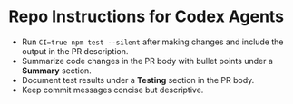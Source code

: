 # Repo Instructions for Codex Agents

- Run `CI=true npm test --silent` after making changes and include the output in the PR description.
- Summarize code changes in the PR body with bullet points under a **Summary** section.
- Document test results under a **Testing** section in the PR body.
- Keep commit messages concise but descriptive.
